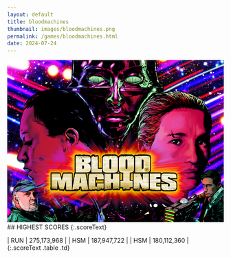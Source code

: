 ```yaml
---
layout: default
title: bloodmachines
thumbnail: images/bloodmachines.png
permalink: /games/bloodmachines.html
date: 2024-07-24
---
```


<img src="../images/bloodmachines.png" class="gameThumbnail img-fluid mx-auto align-middle">
## HIGHEST SCORES
{:.scoreText}

| RUN | 275,173,968 | 
| HSM | 187,947,722 | 
| HSM | 180,112,360 | 
{:.scoreText .table .td}
